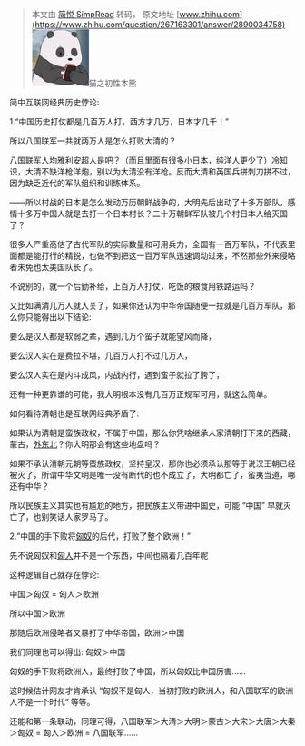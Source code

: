 > 本文由 [简悦 SimpRead](http://ksria.com/simpread/) 转码， 原文地址 [www.zhihu.com](https://www.zhihu.com/question/267163301/answer/2890034758) ![22d8b13d0e551304cef2a78392013e7f_MD5](../assets/22d8b13d0e551304cef2a78392013e7f_MD5.jpg)猫之初性本熊​

简中互联网经典历史悖论:

1.“中国历史打仗都是几百万人打，西方才几万，日本才几千！”

所以八国联军一共就两万人是怎么打败大清的？

八国联军人均[雅利安](https://www.zhihu.com/search?q=%E9%9B%85%E5%88%A9%E5%AE%89&search_source=Entity&hybrid_search_source=Entity&hybrid_search_extra=%7B%22sourceType%22%3A%22answer%22%2C%22sourceId%22%3A2890034758%7D)超人是吧？（而且里面有很多小日本，纯洋人更少了）冷知识，大清不缺洋枪洋炮，别以为大清没有洋枪。反而大清和英国兵拼刺刀拼不过，因为缺乏近代的军队组织和训练体系。

——所以村战的日本是怎么发动万历朝鲜战争的，大明先后出动了十多万部队，感情十多万中国人就是去打一个日本村长？二十万朝鲜军队被几个村日本人给灭国了？

很多人严重高估了古代军队的实际数量和可用兵力，全国有一百万军队，不代表里面都是能打行的精锐，也做不到把这一百万军队迅速调动过来，不然那些外来侵略者未免也太美国队长了。

不说别的，就一个后勤补给，上百万人打仗，吃饭的粮食用铁路运吗？

又比如满清几万人就入关了，如果你还认为中华帝国随便一拉就是几百万军队，那么你只能得出以下结论:

要么是汉人都是软弱之辈，遇到几万个蛮子就能望风而降，

要么汉人实在是费拉不堪，几百万人打不过几万人，

要么汉人实在是内斗成风，内战内行，遇到蛮子就拉了胯了，

还有一种更靠谱的可能，我大明根本没有几百万正规军可用，就这么简单。

如何看待清朝也是互联网经典矛盾了:

如果认为清朝是蛮族政权，不属于中国，那么你凭啥继承人家清朝打下来的西藏，蒙古，[外东北](https://www.zhihu.com/search?q=%E5%A4%96%E4%B8%9C%E5%8C%97&search_source=Entity&hybrid_search_source=Entity&hybrid_search_extra=%7B%22sourceType%22%3A%22answer%22%2C%22sourceId%22%3A2890034758%7D)？你大明那会有这些地盘吗？

如果不承认清朝元朝等蛮族政权，坚持皇汉，那你也必须承认那等于说汉王朝已经被灭了，所谓中华文明是唯一没有断代的也不成立了，大明都亡了，蛮夷当道，哪还有中华？

所以民族主义其实也有尴尬的地方，把民族主义带进中国史，可能 “中国” 早就灭亡了，也别笑话人家罗马了。

2.“中国的手下败将[匈奴](https://www.zhihu.com/search?q=%E5%8C%88%E5%A5%B4&search_source=Entity&hybrid_search_source=Entity&hybrid_search_extra=%7B%22sourceType%22%3A%22answer%22%2C%22sourceId%22%3A2890034758%7D)的后代，打败了整个欧洲！”

先不说匈奴和[匈人](https://www.zhihu.com/search?q=%E5%8C%88%E4%BA%BA&search_source=Entity&hybrid_search_source=Entity&hybrid_search_extra=%7B%22sourceType%22%3A%22answer%22%2C%22sourceId%22%3A2890034758%7D)并不是一个东西，中间也隔着几百年呢

这种逻辑自己就存在悖论:

中国＞匈奴 = 匈人＞欧洲

所以中国＞欧洲

那随后欧洲侵略者又暴打了中华帝国，欧洲＞中国

我们同理也可以得出: 匈奴＞中国

匈奴的手下败将欧洲人，最终打败了中国，所以匈奴比中国厉害……

这时候估计网友才肯承认 “匈奴不是匈人，当初打败的欧洲人，和八国联军的欧洲人不是一个时代” 等等。

还能和第一条联动，同理可得，八国联军＞大清＞大明＞蒙古＞大宋＞大唐＞大秦＞匈奴 = 匈人＞欧洲 = 八国联军……